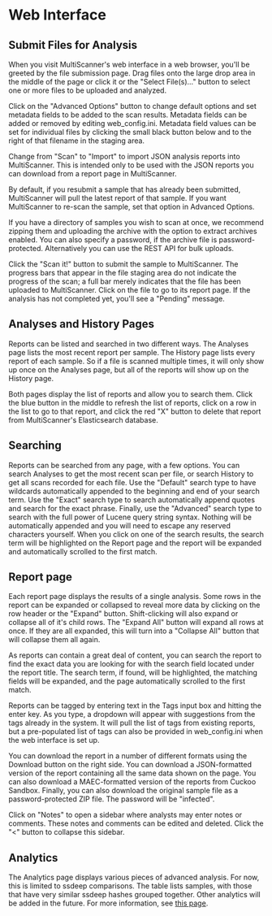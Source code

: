# Web Interface #

Submit Files for Analysis
-------------------------

When you visit MultiScanner's web interface in a web browser, you'll be greeted
by the file submission page. Drag files onto the large drop area in the middle
of the page or click it or the "Select File(s)..." button to select one or more
files to be uploaded and analyzed.

Click on the "Advanced Options" button to change default options and set
metadata fields to be added to the scan results. Metadata fields can be added
or removed by editing web_config.ini. Metadata field values can be set for
individual files by clicking the small black button below and to the right of
that filename in the staging area.

Change from "Scan" to "Import" to import JSON analysis reports into MultiScanner.
This is intended only to be used with the JSON reports you can download from a
report page in MultiScanner.

By default, if you resubmit a sample that has already been submitted,
MultiScanner will pull the latest report of that sample. If you want MultiScanner
to re-scan the sample, set that option in Advanced Options.

If you have a directory of samples you wish to scan at once, we recommend
zipping them and uploading the archive with the option to extract archives
enabled. You can also specify a password, if the archive file is password-
protected. Alternatively you can use the REST API for bulk uploads.

Click the "Scan it!" button to submit the sample to MultiScanner. The progress
bars that appear in the file staging area do not indicate the progress of the
scan; a full bar merely indicates that the file has been uploaded to
MultiScanner. Click on the file to go to its report page. If the analysis has
not completed yet, you'll see a "Pending" message.

Analyses and History Pages
--------------------------

Reports can be listed and searched in two different ways. The Analyses page
lists the most recent report per sample. The History page lists every report of
each sample. So if a file is scanned multiple times, it will only show up once
on the Analyses page, but all of the reports will show up on the History page.

Both pages display the list of reports and allow you to search them. Click the
blue button in the middle to refresh the list of reports, click on a row in the
list to go to that report, and click the red "X" button to delete that report
from MultiScanner's Elasticsearch database.

Searching
---------

Reports can be searched from any page, with a few options. You can search
Analyses to get the most recent scan per file, or search History to get all
scans recorded for each file. Use the "Default" search type to have wildcards
automatically appended to the beginning and end of your search term. Use the
"Exact" search type to search automatically append quotes and search for the
exact phrase. Finally, use the "Advanced" search type to search with the full
power of Lucene query string syntax. Nothing will be automatically appended and
you will need to escape any reserved characters yourself. When you click on one
of the search results, the search term will be highlighted on the Report page
and the report will be expanded and automatically scrolled to the first match.

Report page
-----------

Each report page displays the results of a single analysis. Some rows in the
report can be expanded or collapsed to reveal more data by clicking on the row
header or the "Expand" button. Shift-clicking will also expand or collapse all
of it's child rows. The "Expand All" button will expand all rows at once. If
they are all expanded, this will turn into a "Collapse All" button that will
collapse them all again.

As reports can contain a great deal of content, you can search the report to
find the exact data you are looking for with the search field located under the
report title. The search term, if found, will be highlighted, the matching
fields will be expanded, and the page automatically scrolled to the first match.

Reports can be tagged by entering text in the Tags input box and hitting the
enter key. As you type, a dropdown will appear with suggestions from the tags
already in the system. It will pull the list of tags from existing reports, but
a pre-populated list of tags can also be provided in web_config.ini when the
web interface is set up.

You can download the report in a number of different formats using the Download
button on the right side. You can download a JSON-formatted version of the
report containing all the same data shown on the page. You can also download a
MAEC-formatted version of the reports from Cuckoo Sandbox. Finally, you can also
download the original sample file as a password-protected ZIP file. The password
will be "infected".

Click on "Notes" to open a sidebar where analysts may enter notes or comments.
These notes and comments can be edited and deleted. Click the "<" button to
collapse this sidebar.

Analytics
---------

The Analytics page displays various pieces of advanced analysis. For now, this
is limited to ssdeep comparisons. The table lists samples, with those that have
very similar ssdeep hashes grouped together. Other analytics will be added in
the future. For more information, see [this page](../docs/analytics.md).

